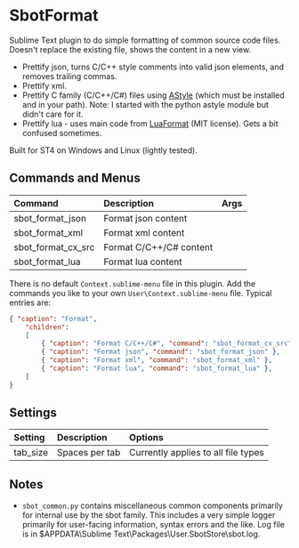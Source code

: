 # SbotFormat

Sublime Text plugin to do simple formatting of common source code files. Doesn't replace the existing file,
shows the content in a new view.

- Prettify json, turns C/C++ style comments into valid json elements, and removes trailing commas.
- Prettify xml.
- Prettify C family (C/C++/C#) files using [AStyle](https://astyle.sourceforge.net/) (which must be installed and in your path). Note: I started with the python astyle module but didn't care for it.
- Prettify lua - uses main code from [LuaFormat](https://github.com/floydawong/LuaFormat) (MIT license). Gets a bit confused sometimes.

Built for ST4 on Windows and Linux (lightly tested).


## Commands and Menus

| Command                  | Description                   | Args             |
| :--------                | :-------                      | :--------        |
| sbot_format_json         | Format json content           |                  |
| sbot_format_xml          | Format xml content            |                  |
| sbot_format_cx_src       | Format C/C++/C# content       |                  |
| sbot_format_lua          | Format lua content            |                  |


There is no default `Context.sublime-menu` file in this plugin.
Add the commands you like to your own `User\Context.sublime-menu` file. Typical entries are:
``` json
{ "caption": "Format",
    "children":
    [
        { "caption": "Format C/C++/C#", "command": "sbot_format_cx_src" },
        { "caption": "Format json", "command": "sbot_format_json" },
        { "caption": "Format xml", "command": "sbot_format_xml" },
        { "caption": "Format lua", "command": "sbot_format_lua" },
    ]
}
```

## Settings

| Setting            | Description         | Options                                     |
| :--------          | :-------            | :------                                     |
| tab_size           | Spaces per tab      | Currently applies to all file types         |

## Notes

- `sbot_common.py` contains miscellaneous common components primarily for internal use by the sbot family.
  This includes a very simple logger primarily for user-facing information, syntax errors and the like.
  Log file is in $APPDATA\Sublime Text\Packages\User\.SbotStore\sbot.log.
